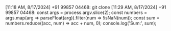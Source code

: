 [11:18 AM, 8/17/2024] +91 99857 04468: git clone <repo>
[11:29 AM, 8/17/2024] +91 99857 04468: const args = process.argv.slice(2);
const numbers = args.map(arg => parseFloat(arg)).filter(num => !isNaN(num));
const sum = numbers.reduce((acc, num) => acc + num, 0);
console.log('Sum:', sum);

<!---
charan3001/charan3001 is a ✨ special ✨ repository because its `README.md` (this file) appears on your GitHub profile.
You can click the Preview link to take a look at your changes.
--->
